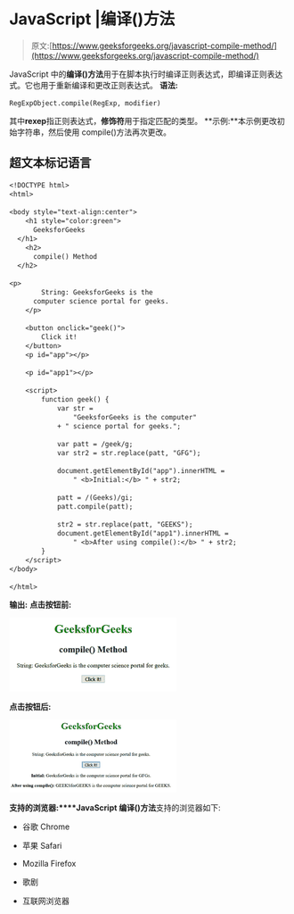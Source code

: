 # JavaScript |编译()方法

> 原文:[https://www.geeksforgeeks.org/javascript-compile-method/](https://www.geeksforgeeks.org/javascript-compile-method/)

JavaScript 中的**编译()方法**用于在脚本执行时编译正则表达式，即编译正则表达式。它也用于重新编译和更改正则表达式。
**语法:**

```
RegExpObject.compile(RegExp, modifier)
```

其中**rexep**指正则表达式，**修饰符**用于指定匹配的类型。
**示例:**本示例更改初始字符串，然后使用 compile()方法再次更改。

## 超文本标记语言

```
<!DOCTYPE html>
<html>

<body style="text-align:center">
    <h1 style="color:green">
      GeeksforGeeks
  </h1>
    <h2>
      compile() Method
  </h2>

<p>
        String: GeeksforGeeks is the
      computer science portal for geeks.
    </p>

    <button onclick="geek()">
        Click it!
    </button>
    <p id="app"></p>

    <p id="app1"></p>

    <script>
        function geek() {
            var str =
                "GeeksforGeeks is the computer"
            + " science portal for geeks.";

            var patt = /geek/g;
            var str2 = str.replace(patt, "GFG");

            document.getElementById("app").innerHTML =
                " <b>Initial:</b> " + str2;

            patt = /(Geeks)/gi;
            patt.compile(patt);

            str2 = str.replace(patt, "GEEKS");
            document.getElementById("app1").innerHTML =
                " <b>After using compile():</b> " + str2;
        }
    </script>
</body>

</html>
```

**输出:**
**点击按钮前:**

![](img/5397a46205e51db56a445aa632c9eb7e.png)

**点击按钮后:**

![](img/9ffc79f523ce66c0a3cef42242d6eec4.png)

**支持的浏览器:****JavaScript 编译()方法**支持的浏览器如下:

*   谷歌 Chrome

*   苹果 Safari

*   Mozilla Firefox

*   歌剧

*   互联网浏览器